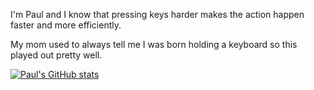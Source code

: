 I'm Paul and I know that pressing keys harder makes the action happen faster and more efficiently. 

My mom used to always tell me I was born holding a keyboard so this played out pretty well.


[![Paul's GitHub stats](https://github-readme-stats.vercel.app/api?username=ohpaul28&theme=tokyonight)](https://github.com/ohpaul28/github-readme-stats)
